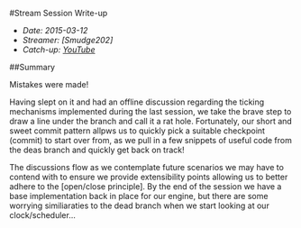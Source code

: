 #Stream Session Write-up
- _Date: 2015-03-12_
- _Streamer: [Smudge202]_
- _Catch-up: [YouTube]_

##Summary

Mistakes were made!

Having slept on it and had an offline discussion regarding the ticking mechanisms implemented during the last session, we take the brave step to draw a line under the branch and call it a rat hole.  Fortunately, our short and sweet commit pattern allpws us to quickly pick a suitable checkpoint (commit) to start over from, as we pull in a few snippets of useful code from the deas branch and quickly get back on track!

The discussions flow as we contemplate future scenarios we may have to contend with to ensure we provide extensibility points allowing us to better adhere to the [open/close principle]. By the end of the session we have a base implementation back in place for our engine, but there are some worrying similiaraties to the dead branch when we start looking at our clock/scheduler...

  [Smwwudge202]: http://www.twitch.tv/smudge202
  [YouTube]: https://www.youtube.com/watch?v=tCmIV0h8vfQ&list=PLDi7RpmhhWQnpxHzg9DddsGQnnv_19z61
